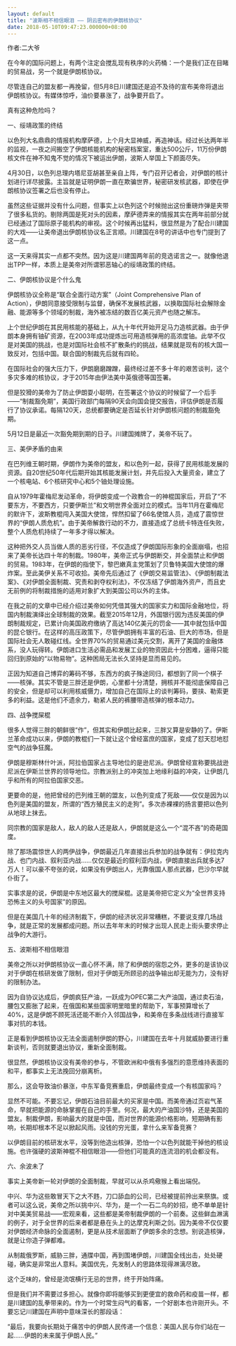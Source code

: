 ```yaml
---
layout: default
title: "波斯相不相信眼泪 —— 阴云密布的伊朗核协议"
date: 2018-05-10T09:47:23.000000+08:00
---
```


作者:二大爷

在今年的国际问题上，有两个注定会搅乱现有秩序的火药桶：一个是我们正在目睹的贸易战，另一个就是伊朗核协议。

尽管连自己的盟友都一再挽留，但5月8日川建国还是迫不及待的宣布美帝将退出伊朗核协议。有媒体惊呼，油价要暴涨了，战争要开启了。

真有这种危险吗？

一、绥靖政策的终结

以色列大名鼎鼎的情报机构摩萨德，上个月大显神威，再造神话。经过长达两年半的监视，一夜之间搬空了伊朗核能机构的秘密档案室，重达500公斤，11万份伊朗核文件在神不知鬼不觉的情况下被运出伊朗，波斯人举国上下颜面尽失。

4月30日，以色列总理内塔尼亚胡甚至亲自上阵，专门召开记者会，对伊朗的核计划进行详尽披露。主旨就是证明伊朗一直在欺骗世界，秘密研发核武器，即使在伊朗核协议签署之后也没有停止。

虽然这些证据并没有什么问题，但事实上以色列这个时候抛出这份重磅炸弹是夹带了很多私货的。剔除两国是死对头的因素，摩萨德弄来的情报其实在两年前部分就已经通过了国际原子能机构的审视。这个时候再出猛料，很显然是为了配合川建国的大戏——让美帝退出伊朗核协议名正言顺。川建国在8号的讲话中也专门提到了这一点。

这一天来得其实一点都不突然。因为这是川建国两年前的竞选诺言之一。就像他退出TPP一样，本质上是美帝对所谓邪恶轴心的绥靖政策的终结。

二、伊朗核协议是个什么鬼

伊朗核协议全称是“联合全面行动方案”（Joint Comprehensive Plan of Action），伊朗同意接受限制与监督，确保不发展核武器，以换取国际社会解除金融、能源等多个领域的制裁，海外被冻结的数百亿美元资产也随之解冻。

上个世纪伊朗在其民用核能的基础上，从九十年代开始开足马力造核武器。由于伊朗本身拥有铀矿资源，在2003年成功提炼出可用造核弹用的高浓度铀。此举不仅是对美国的挑战，也是对国际社会核不扩散条约的挑战，结果就是现有的核大国一致反对，包括中国。联合国的制裁先后就有四轮。

在国际社会的强大压力下，伊朗磨磨蹭蹭，最终经过差不多十年的艰苦谈判，这个多灾多难的核协议，才于2015年由伊法美中英俄德等国签署。

但是狡猾的美帝为了防止伊朗耍小聪明，在签署这个协议的时候留了一个后手——“制裁豁免期”，美国行政部门每隔90天会向国会提交报告，评估伊朗是否履行了协议承诺。每隔120天，总统都要确定是否延长针对伊朗核问题的制裁豁免期。

5月12日是最近一次豁免期到期的日子。川建国摊牌了，美帝不玩了。

三、美伊矛盾的由来

在巴列维王朝时期，伊朗作为美帝的盟友，和以色列一起，获得了民用核能发展的资源。自20世纪50年代后期开始其核能发展计划，并先后投入大量资金，建立了一个核电站、6个核研究中心和5个铀处理设施。

自从1979年霍梅尼发动革命，将伊朗变成一个政教合一的神棍国家后，开启了“不要东方，不要西方，只要伊斯兰”和文明世界全面对立的模式。当年11月在霍梅尼的默许下，波斯教棍闯入美国大使馆，悍然扣留了66名使馆人员，造成了震惊世界的“伊朗人质危机”。由于美帝解救行动的不力，直接造成了总统卡特连任失败，整个人质危机持续了一年多才得以解决。

这种把外交人员当做人质的恶劣行径，不仅造成了伊朗国际形象的全面崩塌，也招来了美帝长达四十年的制裁。1980年，美帝正式与伊朗断交，并全面禁止和伊朗的贸易。1983年，在伊朗的指使下，黎巴嫩真主党策划了贝鲁特美国大使馆的爆炸案。至此美伊关系不可收拾。美帝先后通过了《伊朗交易监管法》、《伊朗制裁法案》、《对伊朗全面制裁、究责和剥夺权利法》，不仅冻结了伊朗海外资产，而且史无前例的将制裁措施的适用对象扩大到美国公司以外的主体。

在我之前的文章中已经介绍过美帝如何凭借其强大的国家实力和国际金融地位，将国内制裁演绎出全球制裁的效果。截至2015年12月，外国银行因为违反美国的伊朗制裁规定，已累计向美国政府缴纳了高达140亿美元的罚金——其中就包括中国的昆仑银行。在这样的高压政策下，尽管伊朗拥有丰富的石油、巨大的市场，但是国际社会无人敢碰红线。全世界70%的贸易通过美元交割，离开了美国的金融体系，没人玩得转。伊朗进口生活必需品和发展工业的物资因此十分困难，逼得只能回归到原始的“以物易物”。这种困局无法长久坚持是显而易见的。

正因为知道自己博弈的筹码不够，东西方的疯子殊途同归，都想到了同一个棋子——核弹。其实不管是三胖还是伊朗，心里都十分清楚，拥核并不能彻底保障自己的安全，但是却可以利用核威慑力，增加自己在国际上的谈判筹码，要挟、勒索更多的利益。这是他们不遗余力，勒紧人民的裤腰带造核弹的根本动力。

四、战争搅屎棍

很多人觉得三胖的朝鲜很“作”，但其实和伊朗比起来，三胖又算是安静的了。伊斯兰革命成功以来，伊朗的教棍们一下就让这个曾经富庶的国家，变成了怼天怼地怼空气的战争狂魔。

伊朗是穆斯林什叶派，阿拉伯国家占主导地位的是逊尼派。伊朗曾经宣称要挑战逊尼派在伊斯兰世界的领导地位。宗教派别上的冲突加上地缘利益的冲突，让伊朗几乎和所有的阿拉伯国家交恶。

更要命的是，他把曾经的巴列维王朝的盟友，以色列变成了死敌——仅仅是因为以色列是美国的盟友，所谓的“西方殖民主义的走狗”。多次赤裸裸的扬言要把以色列从地球上抹去。

同宗教的国家是敌人，敌人的敌人还是敌人，伊朗就是这么一个“混不吝”的奇葩国度。

除了那场震惊世人的两伊战争，伊朗最近几年直接出兵参加的战争就有：伊拉克内战、也门内战、叙利亚内战……仅仅是最近的叙利亚内战，伊朗直接出兵就多达7万人！可以豪不夸张的说，如果没有伊朗出人，光靠俄国人那点武器，巴沙尔早就仆街了。

实事求是的说，伊朗是中东地区最大的搅屎棍。这是美帝把它定义为“全世界支持恐怖主义的头号国家”的原因。

但是在美国几十年的经济制裁下，伊朗的经济状况非常糟糕，不要说支撑几场战争，就是正常的发展都成问题。所以去年年末的时候才出现人民走上街头要求停止战争的大游行。

五、波斯相不相信眼泪

美帝之所以对伊朗核协议一直心怀不满，除了和伊朗的宿怨之外，更多的是该协议对于伊朗在核研发做了限制，但对于伊朗无所顾忌的战争输出却无能为力，没有好的限制办法。

因为自协议达成后，伊朗疯狂产油，一跃成为OPEC第二大产油国，通过卖石油，腰包又膨胀了起来，在俄国和某些国家明里暗里的帮助下，军事预算增长了40%，这是伊朗不顾死活还能不断介入邻国战争，和美帝在多条战线进行直接军事对抗的本钱。

正是看到伊朗核协议无法全面遏制伊朗的野心，川建国在去年十月就威胁要进行重新谈判，否则就要退出协议，重新全面制裁。

很显然，伊朗核协议没有美帝的参与，不管欧洲和中俄有多强烈的意愿维持表面的和平，都事实上无法挽回分崩离析。

那么，这会导致油价暴涨，中东军备竞赛重启，伊朗最终变成一个有核国家吗？

显然不可能。不要忘记，伊朗石油目前最大的买家是中国。而美帝通过页岩气革命，早就把能源的命脉掌握在自己的手里。何况，最大的产油国沙特，还是美国的盟友。制裁伊朗，影响最大的就是中国，而对世界的能源价格影响，短期确有影响，长期却根本不足以掀起风雨。没钱的穷光蛋，拿什么来军备竞赛？

以伊朗目前的核研发水平，没等到他造出核弹，恐怕一个以色列就能干掉他的核设施。也许强硬的波斯神棍不相信眼泪——但他们可能真的连流泪的机会都没有。

六、余波未了

事实上美帝新一轮对伊朗的全面制裁，早就可以从杀鸡儆猴上看出端倪。

中兴、华为这些敢冒天下之大不韪，刀口舔血的公司，已经被提前拎出来祭旗。或者可以这么说，美帝之所以挑中兴、华为，是一个一石二鸟的妙招，绝不单单是针对中美美贸易战——宏观来看，这些都是美帝制裁伊朗的一个前奏。这些鲜血淋漓的例子，对于全世界的后来者都是悬在头上的达摩克利斯之剑。因为美帝不仅仅要对伊朗经济命脉的全面遏制，更是从技术层面断了伊朗多余的念想。别说造核弹，就是让你造子弹都难。

从制裁俄罗斯，威胁三胖，通牒中国，再到围堵伊朗，川建国全线出击，处处硬碰，确实是非常出人意料。美国优先，先发制人的思路体现得淋漓尽致。

这个乏味的，曾经是流氓横行无忌的世界，终于开始阵痛。

但是我们并不需要过多担心。就像你即将能够买到更便宜的救命药和疫苗一样，都是川建国的乱拳带来的。作为一个时常生闷气的看客，一个好剧本也许刚开头。不要忘记川建国在声明中意味深长的那段话：

“最后，我要向长期处于痛苦中的伊朗人民传递一个信息：美国人民与你们站在一起……伊朗的未来属于伊朗人民。”

